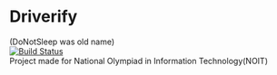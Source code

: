# Driverify 
(DoNotSleep was old name)
<br>
[![Build Status](https://travis-ci.org/joemccann/dillinger.svg?branch=master)](https://travis-ci.org/joemccann/dillinger)
<br>
Project made for National Olympiad in Information Technology(NOIT)
